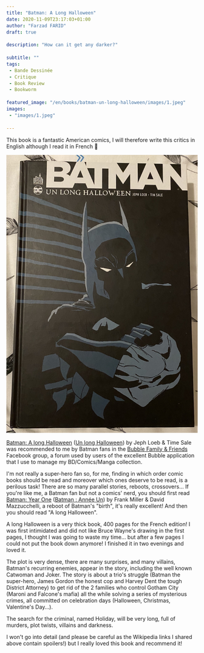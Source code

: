 ```yaml
---
title: "Batman: A Long Halloween"
date: 2020-11-09T23:17:03+01:00
author: "Farzad FARID"
draft: true

description: "How can it get any darker?"

subtitle: ""
tags:
 - Bande Dessinée
 - Critique
 - Book Review
 - Bookworm

featured_image: "/en/books/batman-un-long-halloween/images/1.jpeg" 
images:
 - "images/1.jpeg"

---
```


This book is a fantastic American comics, I will therefore write this critics in English although I read it in French :slightly_smiling_face:  

![image](images/1.jpeg#layoutTextWidth)

[Batman: A long Halloween](https://en.wikipedia.org/wiki/Batman:_The_Long_Halloween) ([Un long Halloween](https://fr.wikipedia.org/wiki/Batman_:_Un_long_Halloween>)) by Jeph Loeb & Time Sale was recommended to me by Batman fans in the [Bubble Family & Friends](https://www.facebook.com/groups/BubbleBD) Facebook group, a forum used by users of the excellent Bubble application that I use to manage my BD/Comics/Manga collection.

I'm not really a super-hero fan so, for me, finding in which order comic books should be read and moreover which ones deserve to be read, is a perilous task! There are so many parallel stories, reboots, crossovers… If you're like me, a Batman fan but not a comics' nerd, you should first read [Batman: Year One](https://en.wikipedia.org/wiki/Batman:_Year_One) ([Batman : Année Un](https://fr.wikipedia.org/wiki/Batman_:_Ann%C3%A9e_Un>)) by Frank Miller & David Mazzucchelli, a reboot of Batman's "birth", it's really excellent! And then you should read "A long Halloween".

A long Halloween is a very thick book, 400 pages for the French edition! I was first intimidated and did not like Bruce Wayne's drawing in the first pages, I thought I was going to waste my time… but after a few pages I could not put the book down anymore! I finished it in two evenings and loved it. 

The plot is very dense, there are many surprises, and many villains, Batman's recurring enemies, appear in the story, including the well known Catwoman and Joker. The story is about a trio's struggle (Batman the super-hero, James Gordon the honest cop and Harvey Dent the tough District Attorney) to get rid of the 2 families who control Gotham City (Maroni and Falcone's mafia) all the while solving a series of mysterious crimes, all committed on celebration days (Halloween, Christmas, Valentine's Day…).

The search for the criminal, named Holiday, will be very long, full of murders, plot twists, villains and darkness. 

I won't go into detail (and please be careful as the Wikipedia links I shared above contain spoilers!) but I really loved this book and recommend it! 
